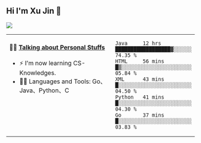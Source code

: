 
## Hi I'm Xu Jin 👋
![](https://komarev.com/ghpvc/?username=jiayouxujin&color=brightgreen&label=PROFILE+VIEWS)



<table align="center">
<tr>
<td valign="top" width="60%">

#### 🏋️‍♀️ <a href="https://github.com/jiayouxujin" target="_blank">Talking about Personal Stuffs</a>
<!-- recent_releases starts -->

- ⚡  I'm now learning CS-Knowledges.  
- 🏊‍♂️ Languages and Tools: Go、Java、Python、C
<!-- recent_releases ends -->
</td>
<td>
 
<!--START_SECTION:waka-->
```text
Java     12 hrs          ██████████████████▓░░░░░░   74.35 % 
HTML     56 mins         █▒░░░░░░░░░░░░░░░░░░░░░░░   05.84 % 
XML      43 mins         █░░░░░░░░░░░░░░░░░░░░░░░░   04.50 % 
Python   41 mins         █░░░░░░░░░░░░░░░░░░░░░░░░   04.30 % 
Go       37 mins         █░░░░░░░░░░░░░░░░░░░░░░░░   03.83 % 
```
<!--END_SECTION:waka-->
 
</td>
</tr>
</table>






